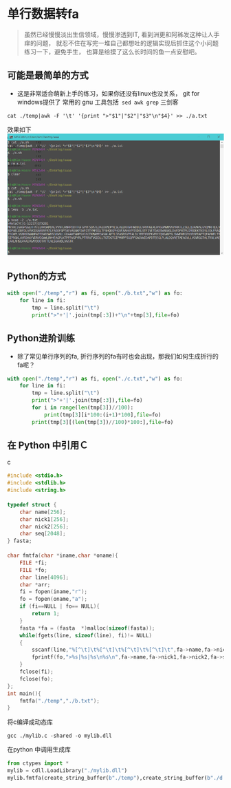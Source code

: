 # 单行数据转fa
> 虽然已经慢慢淡出生信领域，慢慢渗透到IT, 看到洲更和阿秭发这种让人手痒的问题， 就忍不住在写完一堆自己都想吐的逻辑实现后抓住这个小问题练习一下，避免手生， 也算是给摸了这么长时间的鱼一点安慰吧。
## 可能是最简单的方式
- 这是非常适合萌新上手的练习，如果你还没有linux也没关系， git for windows提供了 常用的 gnu 工具包括``` sed awk grep``` 三剑客
```
cat ./temp|awk -F '\t' '{print ">"$1"|"$2"|"$3"\n"$4}' >> ./a.txt
```
效果如下
![](./a.png)

## Python的方式
```python
with open("./temp","r") as fi, open("./b.txt","w") as fo:
    for line in fi:
        tmp = line.split("\t")
        print(">"+'|'.join(tmp[:3])+"\n"+tmp[3],file=fo)
```
## Python进阶训练
- 除了常见单行序列的fa, 折行序列的fa有时也会出现，那我们如何生成折行的 fa呢？
```python
with open("./temp","r") as fi, open("./c.txt","w") as fo:
    for line in fi:
        tmp = line.split("\t")
        print(">"+'|'.join(tmp[:3]),file=fo)
        for i in range(len(tmp[3])//100):
            print(tmp[3][i*100:(i+1)*100],file=fo)
        print(tmp[3][(len(tmp[3])//100)*100:],file=fo)
```
## 在 Python 中引用Ｃ
c 
```c
#include <stdio.h>
#include <stdlib.h>
#include <string.h>

typedef struct {
    char name[256];
    char nick1[256];
    char nick2[256];
    char seq[2048];
} fasta;

char fmtfa(char *iname,char *oname){
    FILE *fi;
    FILE *fo;
    char line[4096]; 
    char *arr;
    fi = fopen(iname,"r");
    fo = fopen(oname,"a");
    if (fi==NULL | fo== NULL){
        return 1;
    }
    fasta *fa = (fasta  *)malloc(sizeof(fasta));
    while(fgets(line, sizeof(line), fi)!= NULL)
	{
        sscanf(line,"%[^\t]\t%[^\t]\t%[^\t]\t%[^\t]\t",fa->name,fa->nick1,fa->nick2,fa->seq);
		fprintf(fo,">%s|%s|%s\n%s\n",fa->name,fa->nick1,fa->nick2,fa->seq);
	}
	fclose(fi);
    fclose(fo);
};
int main(){
    fmtfa("./temp","./b.txt");
}

```
将c编译成动态库
```
gcc ./mylib.c -shared -o mylib.dll
```
在python 中调用生成库
```python
from ctypes import *
mylib = cdll.LoadLibrary("./mylib.dll")
mylib.fmtfa(create_string_buffer(b"./temp"),create_string_buffer(b"./d.txt"))
```
